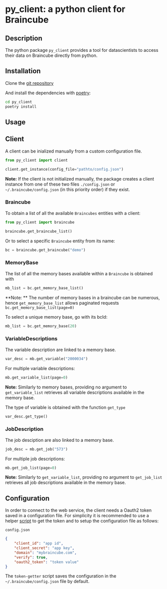 # py_client: a python client for Braincube

## Description

The python package `py_client` provides a tool for datascientists to access their data on Braincube directly from python.

## Installation

Clone the [git repository]()

And install the dependencies with [poetry](https://python-poetry.org/):

```bash
cd py_client
poetry install
```

## Usage

## Client

A client can be inialized manually from a custom configuration file.

```python
from py_client import client

client.get_instance(config_file="pathto/config.json")
```

**Note:** If the client is not initialized manually, the package creates a client instance from one of these two files `./config.json`  or `~/.braincube/config.json` (in this priority order) if they exist.


### Braincube

To obtain a list of all the available `Braincubes` entities with a client:
```python
from py_client import braincube

braincube.get_braincube_list()
```

Or to select a specific `Braincube` entity from its name:
```python
bc = braincube.get_braincube("demo")
```

### MemoryBase

The list of all the memory bases available within a `Braincube` is obtained with

```python
mb_list = bc.get_memory_base_list()
```

**Note: ** The number of memory bases in a braincube can be numerous,  hence `get_memory_base_list` allows paginated requests `bc.get_memory_base_list(page=0)`

To select a unique memory base, go with its bcId:

```python
mb_list = bc.get_memory_base(20)
```


### VariableDescriptions

The variable description are linked to a memory base.

```python
var_desc = mb.get_variable("2000034")
```

For multiple variable descriptions:

```python
mb.get_variable_list(page=0)
```

**Note:** Similarly to memory bases, providing no argument to `get_variable_list` retrieves all variable descriptions available in the memory base.

The type of variable is obtained with the function `get_type`

```python
var_desc.get_type()
```


### JobDescription

The job desciption are also linked to a memory base.

```python
job_desc = mb.get_job("573")
```

For multiple job descriptions:

```python
mb.get_job_list(page=0)
```
**Note:** Similarly to `get_variable_list`, providing no argument to `get_job_list` retrieves all job descriptions available in the memory base.

## Configuration

In order to connect to the web service, the client needs a Oauth2 token saved in a configuration file. For simplicity it is recommended to use a helper [script](https://gitlab.ipleanware.com/braincube/core/python/braincube_token_getter) to get the token and to setup the configuration file as follows:

`config.json`

```json
{
    "client_id": "app id",
    "client_secret": "app key",
    "domain": "mybraincube.com",
    "verify": true,
    "oauth2_token": "token value"
}
```
The `token-getter` script saves the configuration in the `~/.braincube/config.json` file by default.
